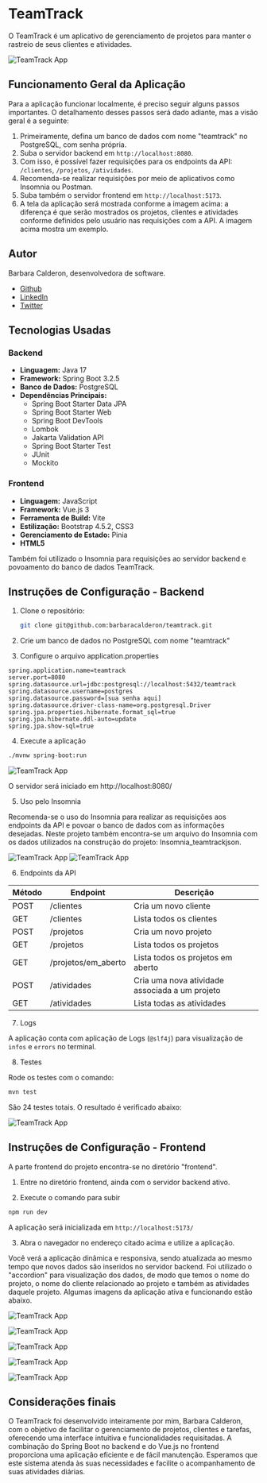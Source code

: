# TeamTrack

O TeamTrack é um aplicativo de gerenciamento de projetos para manter o rastreio de seus clientes e atividades.

![TeamTrack App](readme/teamtrack_01.png)

## Funcionamento Geral da Aplicação

Para a aplicação funcionar localmente, é preciso seguir alguns passos importantes. O detalhamento desses passos será dado adiante, mas a visão geral é a seguinte:

1. Primeiramente, defina um banco de dados com nome "teamtrack" no PostgreSQL, com senha própria.
2. Suba o servidor backend em `http://localhost:8080`.
3. Com isso, é possível fazer requisições para os endpoints da API: `/clientes`, `/projetos`, `/atividades`.
4. Recomenda-se realizar requisições por meio de aplicativos como Insomnia ou Postman.
5. Suba também o servidor frontend em `http://localhost:5173`.
6. A tela da aplicação será mostrada conforme a imagem acima: a diferença é que serão mostrados os projetos, clientes e atividades conforme definidos pelo usuário nas requisições com a API. A imagem acima mostra um exemplo.

## Autor

Barbara Calderon, desenvolvedora de software.

- [Github](https://www.github.com/barbaracalderon)
- [LinkedIn](https://www.linkedin.com/in/barbaracalderondev)
- [Twitter](https://www.x.com/bederoni)

## Tecnologias Usadas

### Backend

- **Linguagem:** Java 17
- **Framework:** Spring Boot 3.2.5
- **Banco de Dados:** PostgreSQL
- **Dependências Principais:**
  - Spring Boot Starter Data JPA
  - Spring Boot Starter Web
  - Spring Boot DevTools
  - Lombok
  - Jakarta Validation API
  - Spring Boot Starter Test
  - JUnit
  - Mockito

### Frontend

- **Linguagem:** JavaScript
- **Framework:** Vue.js 3
- **Ferramenta de Build:** Vite
- **Estilização:** Bootstrap 4.5.2, CSS3
- **Gerenciamento de Estado:** Pinia
- **HTML5**

Também foi utilizado o Insomnia para requisições ao servidor backend e povoamento do banco de dados TeamTrack.

## Instruções de Configuração - Backend

1. Clone o repositório:

   ```bash
   git clone git@github.com:barbaracalderon/teamtrack.git

2. Crie um banco de dados no PostgreSQL com nome "teamtrack"

3. Configure o arquivo application.properties

```properties
spring.application.name=teamtrack
server.port=8080
spring.datasource.url=jdbc:postgresql://localhost:5432/teamtrack
spring.datasource.username=postgres
spring.datasource.password=[sua senha aqui]
spring.datasource.driver-class-name=org.postgresql.Driver
spring.jpa.properties.hibernate.format_sql=true
spring.jpa.hibernate.ddl-auto=update
spring.jpa.show-sql=true
```

4. Execute a aplicação

```bash
./mvnw spring-boot:run
```

![TeamTrack App](readme/teamtrack_02.png)

O servidor será iniciado em http://localhost:8080/

5. Uso pelo Insomnia

Recomenda-se o uso do Insomnia para realizar as requisições aos endpoints da API e povoar o banco de dados com as informações desejadas. Neste projeto também encontra-se um arquivo do Insomnia com os dados utilizados na construção do projeto: Insomnia_teamtrackjson.

![TeamTrack App](readme/teamtrack_03.png)
![TeamTrack App](readme/teamtrack_04.png)

6. Endpoints da API

| Método | Endpoint                  | Descrição                                            |
|--------|---------------------------|------------------------------------------------------|
| POST   | /clientes                 | Cria um novo cliente                                 |
| GET    | /clientes                 | Lista todos os clientes                              |
| POST   | /projetos                 | Cria um novo projeto                                 |
| GET    | /projetos                 | Lista todos os projetos                              |
| GET    | /projetos/em_aberto       | Lista todos os projetos em aberto                    |
| POST   | /atividades               | Cria uma nova atividade associada a um projeto       |
| GET    | /atividades               | Lista todas as atividades                             |


7. Logs

A aplicação conta com aplicação de Logs (`@slf4j`) para visualização de `infos` e `errors` no terminal.

8. Testes

Rode os testes com o comando:

```bash
mvn test
```
São 24 testes totais. O resultado é verificado abaixo:

![TeamTrack App](readme/teamtrack_05.png)

## Instruções de Configuração - Frontend

A parte frontend do projeto encontra-se no diretório "frontend". 

1. Entre no diretório frontend, ainda com o servidor backend ativo.

2. Execute o comando para subir

```bash
npm run dev
```

A aplicação será inicializada em `http://localhost:5173/`

3. Abra o navegador no endereço citado acima e utilize a aplicação.

Você verá a aplicação dinâmica e responsiva, sendo atualizada ao mesmo tempo que novos dados são inseridos no servidor backend. Foi utilizado o "accordion" para visualização dos dados, de modo que temos o nome do projeto, o nome do cliente relacionado ao projeto e também as atividades daquele projeto. Algumas imagens da aplicação ativa e funcionando estão abaixo.


![TeamTrack App](readme/teamtrack_06.png)

![TeamTrack App](readme/teamtrack_07.png)

![TeamTrack App](readme/teamtrack_08.png)

![TeamTrack App](readme/teamtrack_09.png)

![TeamTrack App](readme/teamtrack_10.png)


## Considerações finais

O TeamTrack foi desenvolvido inteiramente por mim, Barbara Calderon, com o objetivo de facilitar o gerenciamento de projetos, clientes e tarefas, oferecendo uma interface intuitiva e funcionalidades requisitadas. A combinação do Spring Boot no backend e do Vue.js no frontend proporciona uma aplicação eficiente e de fácil manutenção. Esperamos que este sistema atenda às suas necessidades e facilite o acompanhamento de suas atividades diárias.

